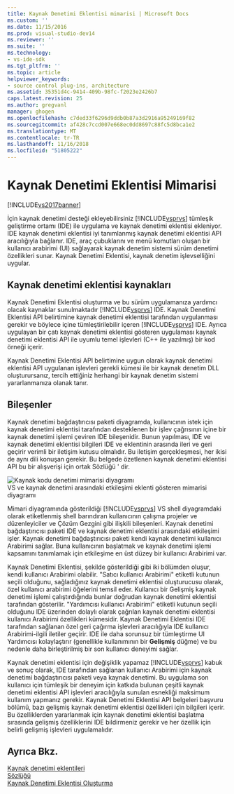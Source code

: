 ```yaml
---
title: Kaynak Denetimi Eklentisi mimarisi | Microsoft Docs
ms.custom: ''
ms.date: 11/15/2016
ms.prod: visual-studio-dev14
ms.reviewer: ''
ms.suite: ''
ms.technology:
- vs-ide-sdk
ms.tgt_pltfrm: ''
ms.topic: article
helpviewer_keywords:
- source control plug-ins, architecture
ms.assetid: 35351d4c-9414-409b-98fc-f2023e2426b7
caps.latest.revision: 25
ms.author: gregvanl
manager: ghogen
ms.openlocfilehash: c7ded33f6296d9ddb0b87a3d2916a95249169f82
ms.sourcegitcommit: af428c7ccd007e668ec0dd8697c88fc5d8bca1e2
ms.translationtype: MT
ms.contentlocale: tr-TR
ms.lasthandoff: 11/16/2018
ms.locfileid: "51805222"
---
```

# <a name="source-control-plug-in-architecture"></a>Kaynak Denetimi Eklentisi Mimarisi
[!INCLUDE[vs2017banner](../../includes/vs2017banner.md)]

İçin kaynak denetimi desteği ekleyebilirsiniz [!INCLUDE[vsprvs](../../includes/vsprvs-md.md)] tümleşik geliştirme ortamı (IDE) ile uygulama ve kaynak denetimi eklentisi ekleniyor. IDE kaynak denetimi eklentisi iyi tanımlanmış kaynak denetimi eklentisi API aracılığıyla bağlanır. IDE, araç çubuklarını ve menü komutları oluşan bir kullanıcı arabirimi (UI) sağlayarak kaynak denetim sistemi sürüm denetimi özellikleri sunar. Kaynak Denetimi Eklentisi, kaynak denetim işlevselliğini uygular.  
  
## <a name="source-control-plug-in-resources"></a>Kaynak denetimi eklentisi kaynakları  
 Kaynak Denetimi Eklentisi oluşturma ve bu sürüm uygulamanıza yardımcı olacak kaynaklar sunulmaktadır [!INCLUDE[vsprvs](../../includes/vsprvs-md.md)] IDE. Kaynak Denetimi Eklentisi API belirtimine kaynak denetimi eklentisi tarafından uygulanması gerekir ve böylece içine tümleştirilebilir içeren [!INCLUDE[vsprvs](../../includes/vsprvs-md.md)] IDE. Ayrıca uygulayan bir çatı kaynak denetimi eklentisi gösteren uygulaması kaynak denetimi eklentisi API ile uyumlu temel işlevleri (C++ ile yazılmış) bir kod örneği içerir.  
  
 Kaynak Denetimi Eklentisi API belirtimine uygun olarak kaynak denetimi eklentisi API uygulanan işlevleri gerekli kümesi ile bir kaynak denetim DLL oluşturursanız, tercih ettiğiniz herhangi bir kaynak denetim sistemi yararlanmanıza olanak tanır.  
  
## <a name="components"></a>Bileşenler  
 Kaynak denetimi bağdaştırıcısı paketi diyagramda, kullanıcının istek için kaynak denetimi eklentisi tarafından desteklenen bir işlev çağrısının içine bir kaynak denetimi işlemi çeviren IDE bileşenidir. Bunun yapılması, IDE ve kaynak denetimi eklentisi bilgileri IDE ve eklentinin arasında ileri ve geri geçirir verimli bir iletişim kutusu olmalıdır. Bu iletişim gerçekleşmesi, her ikisi de aynı dili konuşan gerekir. Bu belgede özetlenen kaynak denetimi eklentisi API bu bir alışverişi için ortak Sözlüğü ' dir.  
  
 ![Kaynak kodu denetimi mimarisi diyagramı](../../extensibility/internals/media/vs-sccsdk-plug-in-arch.gif "vs_sccsdk_plug_in_arch")  
VS ve kaynak denetimi arasındaki etkileşimi eklenti gösteren mimarisi diyagramı  
  
 Mimari diyagramında gösterildiği [!INCLUDE[vsprvs](../../includes/vsprvs-md.md)] VS shell diyagramdaki olarak etiketlenmiş shell barındıran kullanıcının çalışma projeler ve düzenleyiciler ve Çözüm Gezgini gibi ilişkili bileşenleri. Kaynak denetimi bağdaştırıcısı paketi IDE ve kaynak denetimi eklentisi arasındaki etkileşimi işler. Kaynak denetimi bağdaştırıcısı paketi kendi kaynak denetimi kullanıcı Arabirimi sağlar. Buna kullanıcının başlatmak ve kaynak denetimi işlemi kapsamını tanımlamak için etkileşime en üst düzey bir kullanıcı Arabirimi var.  
  
 Kaynak Denetimi Eklentisi, şekilde gösterildiği gibi iki bölümden oluşur, kendi kullanıcı Arabirimi olabilir. "Satıcı kullanıcı Arabirimi" etiketli kutunun seçili olduğunu, sağladığınız kaynak denetimi eklentisi oluşturucusu olarak, özel kullanıcı arabirimi öğelerini temsil eder. Kullanıcı bir Gelişmiş kaynak denetimi işlemi çalıştırdığında bunlar doğrudan kaynak denetimi eklentisi tarafından gösterilir. "Yardımcısı kullanıcı Arabirimi" etiketli kutunun seçili olduğunu IDE üzerinden dolaylı olarak çağrılan kaynak denetimi eklentisi kullanıcı Arabirimi özellikleri kümesidir. Kaynak Denetimi Eklentisi IDE tarafından sağlanan özel geri çağırma işlevleri aracılığıyla IDE kullanıcı Arabirimi-ilgili iletiler geçirir. IDE ile daha sorunsuz bir tümleştirme UI Yardımcısı kolaylaştırır (genellikle kullanımının bir **Gelişmiş** düğme) ve bu nedenle daha birleştirilmiş bir son kullanıcı deneyimi sağlar.  
  
 Kaynak denetimi eklentisi için değişiklik yapamaz [!INCLUDE[vsprvs](../../includes/vsprvs-md.md)] kabuk ve sonuç olarak, IDE tarafından sağlanan kullanıcı Arabirimi için kaynak denetimi bağdaştırıcısı paketi veya kaynak denetimi. Bu uygulama son kullanıcı için tümleşik bir deneyim için katkıda bulunan çeşitli kaynak denetimi eklentisi API işlevleri aracılığıyla sunulan esnekliği maksimum kullanım yapmanız gerekir. Kaynak Denetimi Eklentisi API belgeleri başvuru bölümü, bazı gelişmiş kaynak denetimi eklentisi özellikleri için bilgileri içerir. Bu özelliklerden yararlanmak için kaynak denetimi eklentisi başlatma sırasında gelişmiş özelliklerini IDE bildirmeniz gerekir ve her özellik için belirli gelişmiş işlevleri uygulamalıdır.  
  
## <a name="see-also"></a>Ayrıca Bkz.  
 [Kaynak denetimi eklentileri](../../extensibility/source-control-plug-ins.md)   
 [Sözlüğü](../../extensibility/source-control-plug-in-glossary.md)   
 [Kaynak Denetimi Eklentisi Oluşturma](../../extensibility/internals/creating-a-source-control-plug-in.md)

